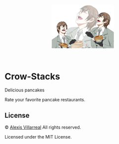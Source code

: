 <br>

<p align="center">
<a href="https://github.com/alexisveryreal"><img width="200" src="./logo/akechi.png" alt="Akechi Logo"></a>
</p>

<br>

# Crow-Stacks

Delicious pancakes

Rate your favorite pancake restaurants.

## License

&copy; [Alexis Villarreal](https://github.com/alexisveryreal) All rights reserved.

Licensed under the MIT License.